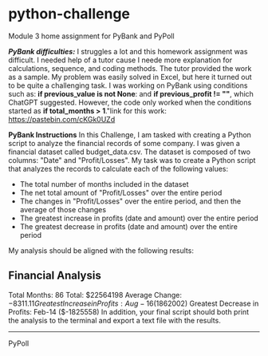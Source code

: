# python-challenge
Module 3 home assignment for PyBank and PyPoll

**_PyBank difficulties:_**
I struggles a lot and this homework assignment was difficult. I needed help of a tutor cause I neede more explanation for calculations, sequence, and coding methods. The tutor provided the work as a sample. My problem was easily solved in Excel, but here it turned out to be quite a challenging task. I was working on PyBank using conditions such as: 
**if previous_value is not None**: and **if previous_profit != ""**, which ChatGPT suggested. However, the code only worked when the conditions started as **if total_months > 1**."link for this work: https://pastebin.com/cKGk0UZd

**PyBank Instructions**
In this Challenge, I am tasked with creating a Python script to analyze the financial records of some company. I was given a financial dataset called budget_data.csv. The dataset is composed of two columns: "Date" and "Profit/Losses".
My task was to create a Python script that analyzes the records to calculate each of the following values:
- The total number of months included in the dataset
- The net total amount of "Profit/Losses" over the entire period
- The changes in "Profit/Losses" over the entire period, and then the average of those changes
- The greatest increase in profits (date and amount) over the entire period
- The greatest decrease in profits (date and amount) over the entire period

My analysis should be aligned with the following results:

Financial Analysis
----------------------------
Total Months: 86
Total: $22564198
Average Change: $-8311.11
Greatest Increase in Profits: Aug-16 ($1862002)
Greatest Decrease in Profits: Feb-14 ($-1825558)
In addition, your final script should both print the analysis to the terminal and export a text file with the results.
_____________


PyPoll
